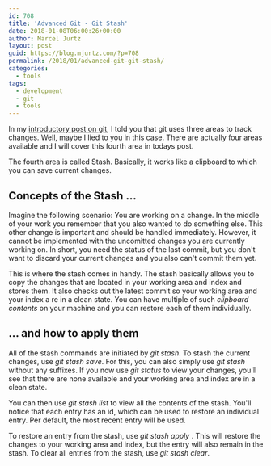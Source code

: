 ```yaml
---
id: 708
title: 'Advanced Git - Git Stash'
date: 2018-01-08T06:00:26+00:00
author: Marcel Jurtz
layout: post
guid: https://blog.mjurtz.com/?p=708
permalink: /2018/01/advanced-git-git-stash/
categories:
  - tools
tags:
  - development
  - git
  - tools
---
```

In my [introductory post on git](https://blog.mjurtz.com/2017/09/getting-started-git/), I told you that git uses three areas to track changes. Well, maybe I lied to you in this case. There are actually four areas available and I will cover this fourth area in todays post.

The fourth area is called Stash. Basically, it works like a clipboard to which you can save current changes.

## Concepts of the Stash ...

Imagine the following scenario: You are working on a change. In the middle of your work you remember that you also wanted to do something else. This other change is important and should be handled immediately. However, it cannot be implemented with the uncomitted changes you are currently working on. In short, you need the status of the last commit, but you don't want to discard your current changes and you also can't commit them yet.

This is where the stash comes in handy. The stash basically allows you to copy the changes that are located in your working area and index and stores them. It also checks out the latest commit so your working area and your index a re in a clean state. You can have multiple of such _clipboard contents_ on your machine and you can restore each of them individually.

## ... and how to apply them

All of the stash commands are initiated by _git stash_. To stash the current changes, use _git stash save_. For this, you can also simply use _git stash_ without any suffixes. If you now use _git status_ to view your changes, you'll see that there are none available and your working area and index are in a clean state.

You can then use _git stash list_ to view all the contents of the stash. You'll notice that each entry has an id, which can be used to restore an individual entry. Per default, the most recent entry will be used.

To restore an entry from the stash, use _git stash apply <id>_. This will restore the changes to your working area and index, but the entry will also remain in the stash. To clear all entries from the stash, use _git stash clear_.